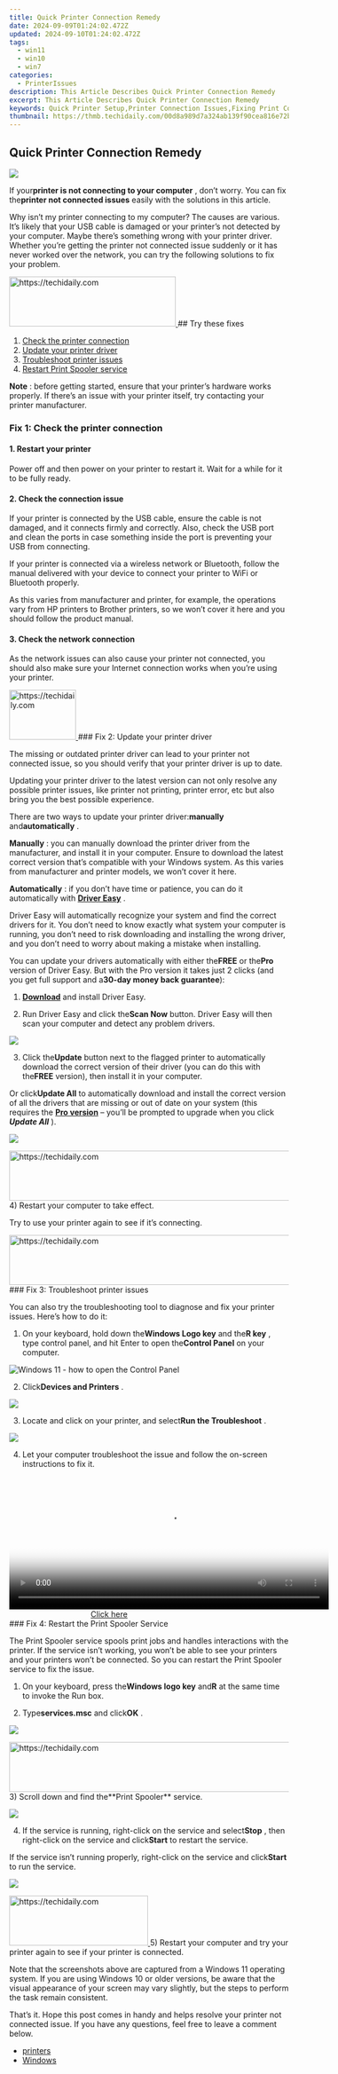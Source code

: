 ```yaml
---
title: Quick Printer Connection Remedy
date: 2024-09-09T01:24:02.472Z
updated: 2024-09-10T01:24:02.472Z
tags:
  - win11
  - win10
  - win7
categories:
  - PrinterIssues
description: This Article Describes Quick Printer Connection Remedy
excerpt: This Article Describes Quick Printer Connection Remedy
keywords: Quick Printer Setup,Printer Connection Issues,Fixing Print Connection Errors,Troubleshooting Printer Connections,Instant Printer Connection Remedy,Easy Printer Wireless Connectivity,Resolving Common Printer Problems
thumbnail: https://thmb.techidaily.com/00d8a989d7a324ab139f90cea816e72b6f2451ab8e331cf2285ff4f2ecbceec0.jpg
---
```


## Quick Printer Connection Remedy

![](https://images.drivereasy.com/wp-content/uploads/2018/07/img_5b51a9a192869.png)

 If your**printer is not connecting to your computer** , don’t worry. You can fix the**printer not connected issues** easily with the solutions in this article.

 Why isn’t my printer connecting to my computer? The causes are various. It’s likely that your USB cable is damaged or your printer’s not detected by your computer. Maybe there’s something wrong with your printer driver. Whether you’re getting the printer not connected issue suddenly or it has never worked over the network, you can try the following solutions to fix your problem.

<!-- affiliate ads begin -->
<a href="https://aidotcom.pxf.io/c/5597632/2129042/19576" target="_top" id="2129042">
  <img src="//a.impactradius-go.com/display-ad/19576-2129042" border="0" alt="https://techidaily.com" width="300" height="90"/>
</a>
<img height="0" width="0" src="https://aidotcom.pxf.io/i/5597632/2129042/19576" style="position:absolute;visibility:hidden;" border="0" />
<!-- affiliate ads end -->
## Try these fixes

1. [Check the printer connection](#Fix1)
2. [Update your printer driver](#Fix2)
3. [Troubleshoot printer issues](#Fix3)
4. [Restart Print Spooler service](#Fix4)

**Note** : before getting started, ensure that your printer’s hardware works properly. If there’s an issue with your printer itself, try contacting your printer manufacturer.

### Fix 1: Check the printer connection

#### 1\. Restart your printer

 Power off and then power on your printer to restart it. Wait for a while for it to be fully ready.

#### 2\. Check the connection issue

 If your printer is connected by the USB cable, ensure the cable is not damaged, and it connects firmly and correctly. Also, check the USB port and clean the ports in case something inside the port is preventing your USB from connecting.

 If your printer is connected via a wireless network or Bluetooth, follow the manual delivered with your device to connect your printer to WiFi or Bluetooth properly.

 As this varies from manufacturer and printer, for example, the operations vary from HP printers to Brother printers, so we won’t cover it here and you should follow the product manual.

#### 3\. Check the network connection

 As the network issues can also cause your printer not connected, you should also make sure your Internet connection works when you’re using your printer.

<!-- affiliate ads begin -->
<a href="https://aligracehair.sjv.io/c/5597632/2135349/19272" target="_top" id="2135349">
  <img src="//a.impactradius-go.com/display-ad/19272-2135349" border="0" alt="https://techidaily.com" width="120" height="90"/>
</a>
<img height="0" width="0" src="https://aligracehair.sjv.io/i/5597632/2135349/19272" style="position:absolute;visibility:hidden;" border="0" />
<!-- affiliate ads end -->
### Fix 2: Update your printer driver

 The missing or outdated printer driver can lead to your printer not connected issue, so you should verify that your printer driver is up to date.

 Updating your printer driver to the latest version can not only resolve any possible printer issues, like printer not printing, printer error, etc but also bring you the best possible experience.

 There are two ways to update your printer driver:**manually** and**automatically** .

**Manually** : you can manually download the printer driver from the manufacturer, and install it in your computer. Ensure to download the latest correct version that’s compatible with your Windows system. As this varies from manufacturer and printer models, we won’t cover it here.

**Automatically** : if you don’t have time or patience, you can do it automatically with **[Driver Easy](https://tools.techidaily.com/drivereasy/download/)**  .

 Driver Easy will automatically recognize your system and find the correct drivers for it. You don’t need to know exactly what system your computer is running, you don’t need to risk downloading and installing the wrong driver, and you don’t need to worry about making a mistake when installing.

 You can update your drivers automatically with either the**FREE** or the**Pro** version of Driver Easy. But with the Pro version it takes just 2 clicks (and you get full support and a**30-day money back guarantee**):

 1) **[Download](https://tools.techidaily.com/drivereasy/download/)**  and install Driver Easy.

 2) Run Driver Easy and click the**Scan Now** button. Driver Easy will then scan your computer and detect any problem drivers.

![](https://images.drivereasy.com/wp-content/uploads/2018/06/img_5b20bf24ea7df.jpg)

 3) Click the**Update** button next to the flagged printer to automatically download the correct version of their driver (you can do this with the**FREE** version), then install it in your computer.

 Or click**Update All** to automatically download and install the correct version of all the drivers that are missing or out of date on your system (this requires the **[Pro version](https://tools.techidaily.com/drivereasy/download/)**  – you’ll be prompted to upgrade when you click **_Update All_** ).

![](https://images.drivereasy.com/wp-content/uploads/2018/06/img_5b20bf904f0bf.jpg)

<!-- affiliate ads begin -->
<a href="https://unicoeye.pxf.io/c/5597632/2134494/18498" target="_top" id="2134494">
  <img src="//a.impactradius-go.com/display-ad/18498-2134494" border="0" alt="https://techidaily.com" width="721" height="90"/>
</a>
<img height="0" width="0" src="https://unicoeye.pxf.io/i/5597632/2134494/18498" style="position:absolute;visibility:hidden;" border="0" />
<!-- affiliate ads end -->
4) Restart your computer to take effect.

 Try to use your printer again to see if it’s connecting.

<!-- affiliate ads begin -->
<a href="https://appsumo.8odi.net/c/5597632/2123749/7443" target="_top" id="2123749">
  <img src="//a.impactradius-go.com/display-ad/7443-2123749" border="0" alt="https://techidaily.com" width="728" height="90"/>
</a>
<img height="0" width="0" src="https://appsumo.8odi.net/i/5597632/2123749/7443" style="position:absolute;visibility:hidden;" border="0" />
<!-- affiliate ads end -->
### Fix 3: Troubleshoot printer issues

 You can also try the troubleshooting tool to diagnose and fix your printer issues. Here’s how to do it:

 1) On your keyboard, hold down the**Windows Logo key** and the**R key** , type control panel, and hit Enter to open the**Control Panel** on your computer.

![Windows 11 - how to open the Control Panel](https://images.drivereasy.com/wp-content/uploads/2023/10/win11-how-to-open-the-Control-Panel.jpg)

 2) Click**Devices and Printers** .

![](https://images.drivereasy.com/wp-content/uploads/2018/07/win-11-control-panel-devices-and-printers.jpg)

 3) Locate and click on your printer, and select**Run the Troubleshoot** .

![](https://images.drivereasy.com/wp-content/uploads/2018/07/win-11-printer-troubleshoot.jpg)

 4) Let your computer troubleshoot the issue and follow the on-screen instructions to fix it.

<!-- affiliate ads begin -->
<span id="1982456">
					<video width="576" height="240" style="cursor:pointer"
           poster="//a.impactradius-go.com/display-clicktoplayimage/1982456.png"
           onclick="if(!this.playClicked){this.play();this.setAttribute('controls',true);this.playClicked=true;}">
	   <source src="//a.impactradius-go.com/display-ad/22993-1982456">
	   <img src="//a.impactradius-go.com/display-clicktoplayimage/1982456.png" style="border: none; height: 100%; width: 100%; object-fit: contain">
	</video>
	<div style="width:360px;text-align:center"><a href="javascript:window.open(decodeURIComponent('https%3A%2F%2Fhomestyler.sjv.io%2Fc%2F5597632%2F1982456%2F22993'), '_blank');void(0);">Click here</a></div>
</span>
<img height="0" width="0" src="https://imp.pxf.io/i/5597632/1982456/22993" style="position:absolute;visibility:hidden;" border="0" />
<!-- affiliate ads end -->
### Fix 4: Restart the Print Spooler Service

 The Print Spooler service spools print jobs and handles interactions with the printer. If the service isn’t working, you won’t be able to see your printers and your printers won’t be connected. So you can restart the Print Spooler service to fix the issue.

 1) On your keyboard, press the**Windows logo key** and**R** at the same time to invoke the Run box.

 2) Type**services.msc** and click**OK** .

![](https://images.drivereasy.com/wp-content/uploads/2022/06/win11-services.msc_.jpg)

<!-- affiliate ads begin -->
<a href="https://wigfever.sjv.io/c/5597632/2014859/22899" target="_top" id="2014859">
  <img src="//a.impactradius-go.com/display-ad/22899-2014859" border="0" alt="https://techidaily.com" width="728" height="90"/>
</a>
<img height="0" width="0" src="https://wigfever.sjv.io/i/5597632/2014859/22899" style="position:absolute;visibility:hidden;" border="0" />
<!-- affiliate ads end -->
 3) Scroll down and find the**Print Spooler** service.

![](https://images.drivereasy.com/wp-content/uploads/2018/07/win-11-services-print-spooler.jpg)

 4) If the service is running, right-click on the service and select**Stop** , then right-click on the service and click**Start** to restart the service.

 If the service isn’t running properly, right-click on the service and click**Start** to run the service.

![](https://images.drivereasy.com/wp-content/uploads/2018/07/win-11-services-print-spooler-start.jpg)

<!-- affiliate ads begin -->
<a href="https://aligracehair.sjv.io/c/5597632/2115930/19272" target="_top" id="2115930">
  <img src="//a.impactradius-go.com/display-ad/19272-2115930" border="0" alt="https://techidaily.com" width="250" height="90"/>
</a>
<img height="0" width="0" src="https://aligracehair.sjv.io/i/5597632/2115930/19272" style="position:absolute;visibility:hidden;" border="0" />
<!-- affiliate ads end -->
 5) Restart your computer and try your printer again to see if your printer is connected.

 Note that the screenshots above are captured from a Windows 11 operating system. If you are using Windows 10 or older versions, be aware that the visual appearance of your screen may vary slightly, but the steps to perform the task remain consistent.

 That’s it. Hope this post comes in handy and helps resolve your printer not connected issue. If you have any questions, feel free to leave a comment below.

* [printers](https://tools.techidaily.com/drivereasy/download/)
* [Windows](https://tools.techidaily.com/drivereasy/download/)

<ins class="adsbygoogle"
     style="display:block"
     data-ad-format="autorelaxed"
     data-ad-client="ca-pub-7571918770474297"
     data-ad-slot="1223367746"></ins>



<ins class="adsbygoogle"
     style="display:block"
     data-ad-client="ca-pub-7571918770474297"
     data-ad-slot="8358498916"
     data-ad-format="auto"
     data-full-width-responsive="true"></ins>






